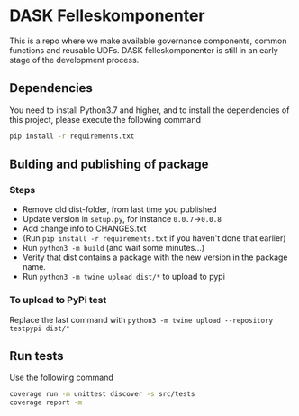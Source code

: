 # DASK Felleskomponenter

This is a repo where we make available governance components, common functions and reusable UDFs. DASK felleskomponenter is still in an early stage of the development process.

## Dependencies

You need to install Python3.7 and higher, and to install the dependencies of this project, please execute the following
command

```bash
pip install -r requirements.txt
```

## Bulding and publishing of package

### Steps

- Remove old dist-folder, from last time you published
- Update version in `setup.py`, for instance `0.0.7`->`0.0.8`
- Add change info to CHANGES.txt
- (Run `pip install -r requirements.txt` if you haven't done that earlier)
- Run `python3 -m build` (and wait some minutes...)
- Verity that dist contains a package with the new version in the package name.
- Run `python3 -m twine upload dist/*` to upload to pypi

### To upload to PyPi test

Replace the last command with `python3 -m twine upload --repository testpypi dist/*`

## Run tests

Use the following command
```sh
coverage run -m unittest discover -s src/tests
coverage report -m
```